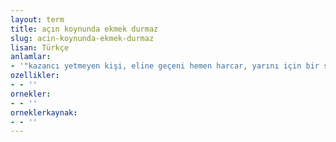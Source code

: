 ```yaml
---
layout: term
title: açın koynunda ekmek durmaz
slug: acin-koynunda-ekmek-durmaz
lisan: Türkçe
anlamlar:
- '"kazancı yetmeyen kişi, eline geçeni hemen harcar, yarını için bir şey saklayamaz" anlamında kullanılan bir söz'
ozellikler:
- - ''
ornekler:
- - ''
orneklerkaynak:
- - ''
---
```

